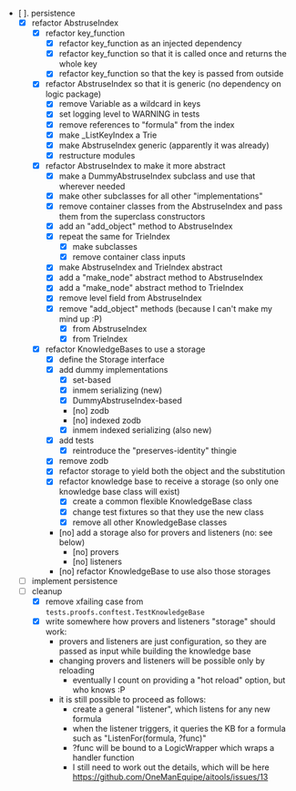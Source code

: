 
- [ ]. persistence
    - [x] refactor AbstruseIndex
        - [x] refactor key_function
            - [x] refactor key_function as an injected dependency
            - [x] refactor key_function so that it is called once and returns the whole key
            - [x] refactor key_function so that the key is passed from outside
        - [x] refactor AbstruseIndex so that it is generic (no dependency on logic package)
            - [x] remove Variable as a wildcard in keys
            - [x] set logging level to WARNING in tests
            - [x] remove references to "formula" from the index
            - [x] make _ListKeyIndex a Trie
            - [x] make AbstruseIndex generic (apparently it was already)
            - [x] restructure modules
        - [x] refactor AbstruseIndex to make it more abstract
            - [x] make a DummyAbstruseIndex subclass and use that wherever needed
            - [x] make other subclasses for all other "implementations"
            - [x] remove container classes from the AbstruseIndex and pass them from the superclass constructors
            - [x] add an "add_object" method to AbstruseIndex
            - [x] repeat the same for TrieIndex
                - [x] make subclasses
                - [x] remove container class inputs
            - [x] make AbstruseIndex and TrieIndex abstract
            - [x] add a "make_node" abstract method to AbstruseIndex
            - [x] add a "make_node" abstract method to TrieIndex
            - [x] remove level field from AbstruseIndex
            - [x] remove "add_object" methods (because I can't make my mind up :P)
                - [x] from AbstruseIndex
                - [x] from TrieIndex
        - [x] refactor KnowledgeBases to use a storage
            - [x] define the Storage interface
            - [x] add dummy implementations
                - [x] set-based
                - [x] inmem serializing (new)
                - [x] DummyAbstruseIndex-based
                - [no] zodb
                - [no] indexed zodb
                - [x] inmem indexed serializing (also new)
            - [x] add tests
                - [x] reintroduce the "preserves-identity" thingie
            - [x] remove zodb
            - [x] refactor storage to yield both the object and the substitution
            - [x] refactor knowledge base to receive a storage (so only one knowledge base class will exist)
                - [x] create a common flexible KnowledgeBase class
                - [x] change test fixtures so that they use the new class
                - [x] remove all other KnowledgeBase classes
            - [no] add a storage also for provers and listeners (no: see below)
                - [no] provers 
                - [no] listeners
            - [no] refactor KnowledgeBase to use also those storages
    - [ ] implement persistence
    - [ ] cleanup
        - [x] remove xfailing case from `tests.proofs.conftest.TestKnowledgeBase`
        - [x] write somewhere how provers and listeners "storage" should work:
            - provers and listeners are just configuration, so they are passed as input while building the knowledge base
            - changing provers and listeners will be possible only by reloading
                - eventually I count on providing a "hot reload" option, but who knows :P
            - it is still possible to proceed as follows:
                - create a general "listener", which listens for any new formula
                - when the listener triggers, it queries the KB for a formula such as "ListenFor(formula, ?func)"
                - ?func will be bound to a LogicWrapper which wraps a handler function
                - I still need to work out the details, which will be here https://github.com/OneManEquipe/aitools/issues/13